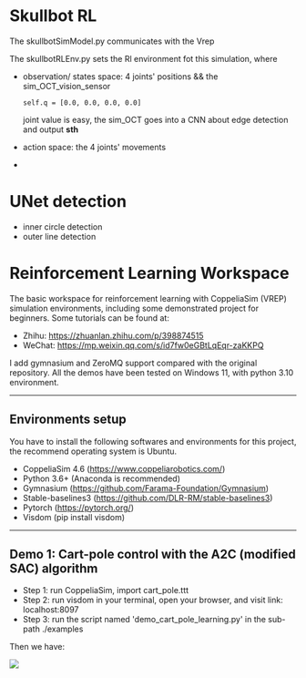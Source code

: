 # Skullbot RL

The skullbotSimModel.py communicates with the Vrep

The skullbotRLEnv.py sets the Rl environment fot this simulation, where

* observation/ states space: 4 joints' positions && the sim_OCT_vision_sensor

  ```
  self.q = [0.0, 0.0, 0.0, 0.0]
  ```

  joint value is easy, the sim_OCT goes into a CNN about edge detection and output **sth**
* action space: the 4 joints' movements
* 

# UNet detection

* inner circle detection
* outer line detection

# Reinforcement Learning Workspace

The basic workspace for reinforcement learning with CoppeliaSim (VREP) simulation environments, including some demonstrated project for beginners.
Some tutorials can be found at:

- Zhihu: https://zhuanlan.zhihu.com/p/398874515
- WeChat: https://mp.weixin.qq.com/s/id7fw0eGBtLqEqr-zaKKPQ

I add gymnasium and ZeroMQ support compared with the original repository. All the demos have been tested on Windows 11, with python 3.10 environment.

---

## Environments setup

You have to install the following softwares and environments for this project, the recommend operating system is Ubuntu.

- CoppeliaSim 4.6 (https://www.coppeliarobotics.com/)
- Python 3.6+ (Anaconda is recommended)
- Gymnasium (https://github.com/Farama-Foundation/Gymnasium)
- Stable-baselines3 (https://github.com/DLR-RM/stable-baselines3)
- Pytorch (https://pytorch.org/)
- Visdom (pip install visdom)

---

## Demo 1: Cart-pole control with the A2C (modified SAC) algorithm

- Step 1: run CoppeliaSim, import cart_pole.ttt
- Step 2: run visdom in your terminal, open your browser, and visit link: localhost:8097
- Step 3: run the script named 'demo_cart_pole_learning.py' in the sub-path ./examples

Then we have:

![](pic/cart_pole_demo_1.gif)
